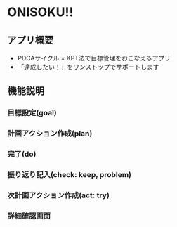 ONISOKU!!
===============

## アプリ概要
* PDCAサイクル × KPT法で目標管理をおこなえるアプリ
* 「達成したい！」をワンストップでサポートします

## 機能説明
### 目標設定(goal)
### 計画アクション作成(plan)
### 完了(do)
### 振り返り記入(check: keep, problem)
### 次計画アクション作成(act: try)
### 詳細確認画面

